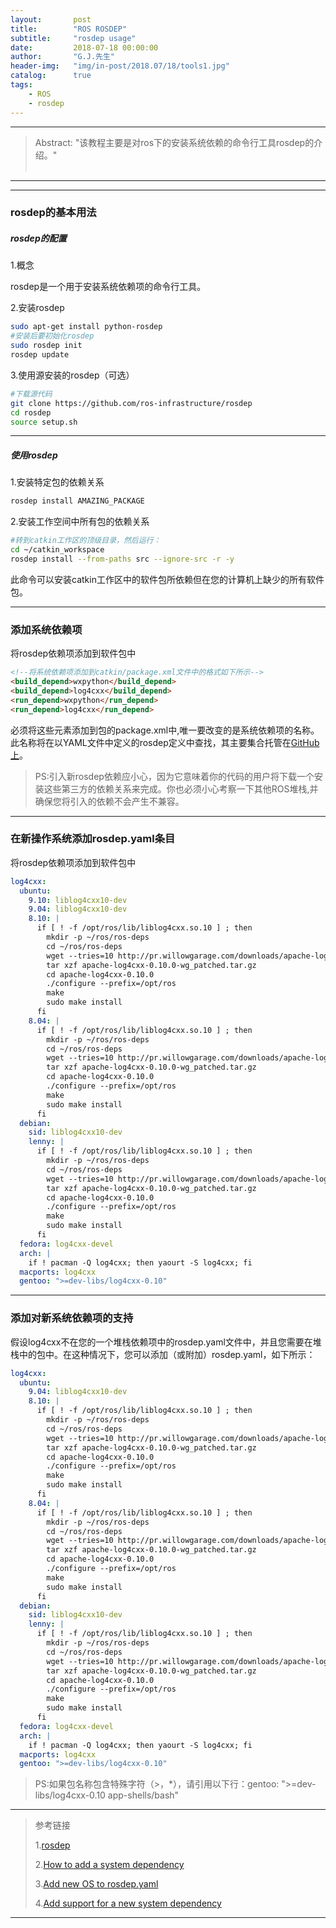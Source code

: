 ```yaml
---
layout:       post
title:        "ROS ROSDEP"
subtitle:     "rosdep usage"
date:         2018-07-18 00:00:00
author:       "G.J.先生"
header-img:   "img/in-post/2018.07/18/tools1.jpg"
catalog:      true
tags:
    - ROS
    - rosdep
---
```

*****
>Abstract: "该教程主要是对ros下的安装系统依赖的命令行工具rosdep的介绍。"<br>                                                                                                                                                              <br /> 

----------
*************************
### rosdep的基本用法
##### rosdep的配置
1.概念

rosdep是一个用于安装系统依赖项的命令行工具。

2.安装rosdep
```bash
sudo apt-get install python-rosdep
#安装后要初始化rosdep
sudo rosdep init
rosdep update
```
3.使用源安装的rosdep（可选）
```bash
#下载源代码
git clone https://github.com/ros-infrastructure/rosdep
cd rosdep
source setup.sh
```

*************************
##### 使用rosdep
1.安装特定包的依赖关系
```bash
rosdep install AMAZING_PACKAGE
```
2.安装工作空间中所有包的依赖关系
```bash
#转到catkin工作区的顶级目录，然后运行：
cd ~/catkin_workspace 
rosdep install --from-paths src --ignore-src -r -y
```
此命令可以安装catkin工作区中的软件包所依赖但在您的计算机上缺少的所有软件包。

*************************
### 添加系统依赖项
将rosdep依赖项添加到软件包中
```html
<!--将系统依赖项添加到catkin/package.xml文件中的格式如下所示-->
<build_depend>wxpython</build_depend>
<build_depend>log4cxx</build_depend>
<run_depend>wxpython</run_depend>
<run_depend>log4cxx</run_depend>
```
必须将这些元素添加到包的package.xml中,唯一要改变的是系统依赖项的名称。此名称将在以YAML文件中定义的rosdep定义中查找，其主要集合托管在[GitHub上](https：//github.com/ros/rosdistro/tree/master/rosdep)。
>PS:引入新rosdep依赖应小心，因为它意味着你的代码的用户将下载一个安装这些第三方的依赖关系来完成。你也必须小心考察一下其他ROS堆栈,并确保您将引入的依赖不会产生不兼容。

*************************
### 在新操作系统添加rosdep.yaml条目
将rosdep依赖项添加到软件包中
```yaml
log4cxx:
  ubuntu:
    9.10: liblog4cxx10-dev
    9.04: liblog4cxx10-dev
    8.10: |
      if [ ! -f /opt/ros/lib/liblog4cxx.so.10 ] ; then
        mkdir -p ~/ros/ros-deps
        cd ~/ros/ros-deps
        wget --tries=10 http://pr.willowgarage.com/downloads/apache-log4cxx-0.10.0-wg_patched.tar.gz
        tar xzf apache-log4cxx-0.10.0-wg_patched.tar.gz
        cd apache-log4cxx-0.10.0
        ./configure --prefix=/opt/ros
        make
        sudo make install
      fi
    8.04: |
      if [ ! -f /opt/ros/lib/liblog4cxx.so.10 ] ; then
        mkdir -p ~/ros/ros-deps
        cd ~/ros/ros-deps
        wget --tries=10 http://pr.willowgarage.com/downloads/apache-log4cxx-0.10.0-wg_patched.tar.gz
        tar xzf apache-log4cxx-0.10.0-wg_patched.tar.gz
        cd apache-log4cxx-0.10.0
        ./configure --prefix=/opt/ros
        make
        sudo make install
      fi
  debian:
    sid: liblog4cxx10-dev
    lenny: |
      if [ ! -f /opt/ros/lib/liblog4cxx.so.10 ] ; then
        mkdir -p ~/ros/ros-deps
        cd ~/ros/ros-deps
        wget --tries=10 http://pr.willowgarage.com/downloads/apache-log4cxx-0.10.0-wg_patched.tar.gz
        tar xzf apache-log4cxx-0.10.0-wg_patched.tar.gz
        cd apache-log4cxx-0.10.0
        ./configure --prefix=/opt/ros
        make
        sudo make install
      fi
  fedora: log4cxx-devel
  arch: |
    if ! pacman -Q log4cxx; then yaourt -S log4cxx; fi
  macports: log4cxx
  gentoo: ">=dev-libs/log4cxx-0.10"
```

*************************
### 添加对新系统依赖项的支持
假设log4cxx不在您的一个堆栈依赖项中的rosdep.yaml文件中，并且您需要在堆栈中的包中。在这种情况下，您可以添加（或附加）rosdep.yaml，如下所示：
```yaml
log4cxx:
  ubuntu:
    9.04: liblog4cxx10-dev
    8.10: |
      if [ ! -f /opt/ros/lib/liblog4cxx.so.10 ] ; then
        mkdir -p ~/ros/ros-deps
        cd ~/ros/ros-deps
        wget --tries=10 http://pr.willowgarage.com/downloads/apache-log4cxx-0.10.0-wg_patched.tar.gz
        tar xzf apache-log4cxx-0.10.0-wg_patched.tar.gz
        cd apache-log4cxx-0.10.0
        ./configure --prefix=/opt/ros
        make
        sudo make install
      fi
    8.04: |
      if [ ! -f /opt/ros/lib/liblog4cxx.so.10 ] ; then
        mkdir -p ~/ros/ros-deps
        cd ~/ros/ros-deps
        wget --tries=10 http://pr.willowgarage.com/downloads/apache-log4cxx-0.10.0-wg_patched.tar.gz
        tar xzf apache-log4cxx-0.10.0-wg_patched.tar.gz
        cd apache-log4cxx-0.10.0
        ./configure --prefix=/opt/ros
        make
        sudo make install
      fi
  debian:
    sid: liblog4cxx10-dev
    lenny: |
      if [ ! -f /opt/ros/lib/liblog4cxx.so.10 ] ; then
        mkdir -p ~/ros/ros-deps
        cd ~/ros/ros-deps
        wget --tries=10 http://pr.willowgarage.com/downloads/apache-log4cxx-0.10.0-wg_patched.tar.gz
        tar xzf apache-log4cxx-0.10.0-wg_patched.tar.gz
        cd apache-log4cxx-0.10.0
        ./configure --prefix=/opt/ros
        make
        sudo make install
      fi
  fedora: log4cxx-devel
  arch: |
    if ! pacman -Q log4cxx; then yaourt -S log4cxx; fi
  macports: log4cxx
  gentoo: ">=dev-libs/log4cxx-0.10"
```
>PS:如果包名称包含特殊字符（>，*），请引用以下行：gentoo: ">=dev-libs/log4cxx-0.10 app-shells/bash"

*************************
>参考链接
>
>1.[rosdep](http://wiki.ros.org/rosdep)
>
>2.[How to add a system dependency](http://wiki.ros.org/rosdep/Tutorials/How%20to%20add%20a%20system%20dependency)
>
>3.[Add new OS to rosdep.yaml](http://wiki.ros.org/rosdep/Tutorials/Add%20new%20OS%20to%20rosdep.yaml)
>
>4.[Add support for a new system dependency](http://wiki.ros.org/rosdep/Tutorials/Add%20support%20for%20a%20new%20system%20dependency)
>

*************************
